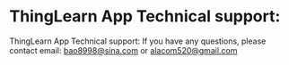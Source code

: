 # ThingLearn App Technical support:

ThingLearn App Technical support:
If you have any questions, please contact email: bao8998@sina.com or alacom520@gmail.com

